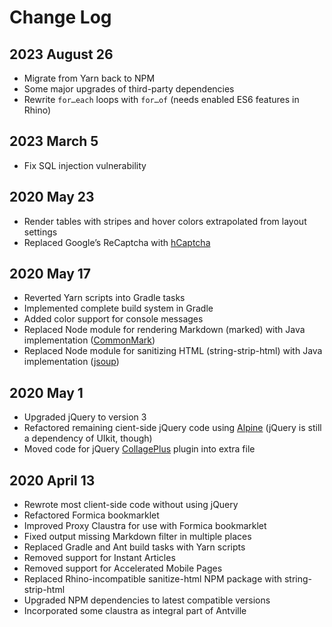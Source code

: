 # Change Log

## 2023 August 26

* Migrate from Yarn back to NPM
* Some major upgrades of third-party dependencies
* Rewrite `for…each` loops with `for…of` (needs enabled ES6 features in Rhino)

## 2023 March 5

* Fix SQL injection vulnerability

## 2020 May 23

* Render tables with stripes and hover colors extrapolated from layout settings
* Replaced Google’s ReCaptcha with [hCaptcha](https://hcaptcha.com)

## 2020 May 17

* Reverted Yarn scripts into Gradle tasks
* Implemented complete build system in Gradle
* Added color support for console messages
* Replaced Node module for rendering Markdown (marked) with Java implementation ([CommonMark](https://github.com/atlassian/commonmark-java))
* Replaced Node module for sanitizing HTML (string-strip-html) with Java implementation ([jsoup](https://jsoup.org))

## 2020 May 1

* Upgraded jQuery to version 3
* Refactored remaining cient-side jQuery code using [Alpine](https://github.com/alpinejs/alpine) (jQuery is still a dependency of UIkit, though)
* Moved code for jQuery [CollagePlus](https://github.com/antville/jquery-collagePlus) plugin into extra file

## 2020 April 13

* Rewrote most client-side code without using jQuery
* Refactored Formica bookmarklet
* Improved Proxy Claustra for use with Formica bookmarklet
* Fixed output missing Markdown filter in multiple places
* Replaced Gradle and Ant build tasks with Yarn scripts
* Removed support for Instant Articles
* Removed support for Accelerated Mobile Pages
* Replaced Rhino-incompatible sanitize-html NPM package with string-strip-html
* Upgraded NPM dependencies to latest compatible versions
* Incorporated some claustra as integral part of Antville

